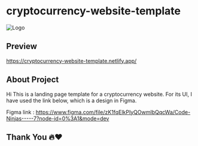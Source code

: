 # cryptocurrency-website-template








![Logo](https://i.ibb.co/k3ssd0c/Screenshot-2023-10-18-141643.png)
## Preview

https://cryptocurrency-website-template.netlify.app/


## About Project

Hi This is a landing page template for a cryptocurrency website. For its UI, I have used the link below, which is a design in Figma.

Figma link : 
https://www.figma.com/file/zK1fqElkPIyQOwmIbQqcWa/Code-Ninjas-----7?node-id=0%3A1&mode=dev
## Thank You 🔥❤
    
